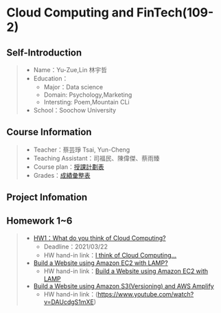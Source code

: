 # Cloud Computing and FinTech(109-2)
## Self-Introduction
> * Name：Yu-Zue,Lin 林宇哲
> * Education：
>    * Major：Data science
>    * Domain: Psychology,Marketing
>    * Intersting: Poem,Mountain CLi
> * School：Soochow University

## Course Information
> * Teacher：蔡芸琤 Tsai, Yun-Cheng
> * Teaching Assistant：司福民、陳偉傑、蔡雨臻
> * Course plan：[授課計劃表](http://doc.sys.scu.edu.tw/teachplanHtml/1092/1092BDM21301.html)
> * Grades：[成績彙整表](https://docs.google.com/spreadsheets/d/19zVTnEKT4-yo4CVhMYEkP6iGacUsVwxU35vEMthmKrI/edit#gid=0)

## Project Infomation

## Homework 1~6
> * [HW1：What do you think of Cloud Computing?](https://github.com/cindy861103/FinTech/tree/main/Homework/HW1)
>    * Deadline：2021/03/22
>    * HW hand-in link：[I think of Cloud Computing...](https://github.com/feather07170132/FinTech/blob/main/HW1/readme.md)
> * [Build a Website using Amazon EC2 with LAMP?](https://www.youtube.com/watch?v=Qk-f8hMzkhU)
>    * HW hand-in link：[Build a Website using Amazon EC2 with LAMP](https://www.youtube.com/watch?v=Qk-f8hMzkhU)
> * [Build a Website using Amazon S3(Versioning) and AWS Amplify](https://www.youtube.com/watch?v=DAUcdgS1mXE)
>    * HW hand-in link：(https://www.youtube.com/watch?v=DAUcdgS1mXE)
